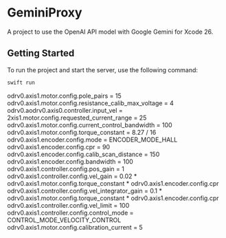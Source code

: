 # GeminiProxy

A project to use the OpenAI API model with Google Gemini for Xcode 26.

## Getting Started

To run the project and start the server, use the following command:
```bash
swift run
```




odrv0.axis1.motor.config.pole_pairs = 15
odrv0.axis1.motor.config.resistance_calib_max_voltage = 4
odrv0.aodrv0.axis0.controller.input_vel = 2xis1.motor.config.requested_current_range = 25 
odrv0.axis1.motor.config.current_control_bandwidth = 100
odrv0.axis1.motor.config.torque_constant = 8.27 / 16
odrv0.axis1.encoder.config.mode = ENCODER_MODE_HALL
odrv0.axis1.encoder.config.cpr = 90
odrv0.axis1.encoder.config.calib_scan_distance = 150
odrv0.axis1.encoder.config.bandwidth = 100
odrv0.axis1.controller.config.pos_gain = 1
odrv0.axis1.controller.config.vel_gain = 0.02 * odrv0.axis1.motor.config.torque_constant * odrv0.axis1.encoder.config.cpr
odrv0.axis1.controller.config.vel_integrator_gain = 0.1 * odrv0.axis1.motor.config.torque_constant * odrv0.axis1.encoder.config.cpr
odrv0.axis1.controller.config.vel_limit = 100
odrv0.axis1.controller.config.control_mode = CONTROL_MODE_VELOCITY_CONTROL
odrv0.axis1.motor.config.calibration_current = 5